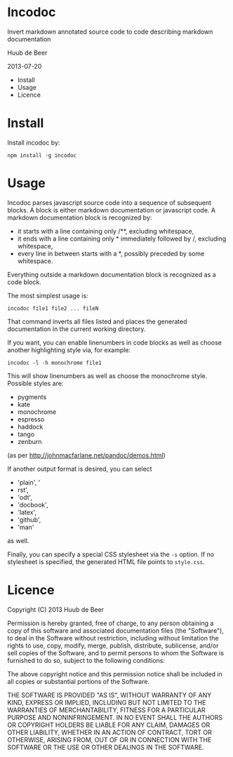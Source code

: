 Incodoc
=======

Invert markdown annotated source code to code describing markdown documentation

Huub de Beer 

2013-07-20

-   Install
-   Usage
-   Licence

Install
=======

Install incodoc by:

~~~~ {.bash}
npm install -g incodoc
~~~~

Usage
=====

Incodoc parses javascript source code into a sequence of subsequent blocks. A block is
either markdown documentation or javascript code. A markdown documentation
block is recognized by:

-   it starts with a line containing only /\*\*, excluding whitespace,
-   it ends with a line containing only \* immediately followed by /, excluding
    whitespace,
-   every line in between starts with a \*, possibly preceded by some whitespace.
    
Everything outside a markdown documentation block is recognized as a code
block.

The most simplest usage is:

~~~~ {.bash}
incodoc file1 file2 ... fileN
~~~~

That command inverts all files listed and places the generated documentation in the current working directory.

If you want, you can enable linenumbers in code blocks as well as choose another highlighting style via, for example:

~~~~ {.bash}
incodoc -l -h monochrome file1
~~~~

This will show linenumbers as well as choose the monochrome style. Possible styles are:

-   pygments
-   kate
-   monochrome
-   espresso
-   haddock
-   tango
-   zenburn

(as per http://johnmacfarlane.net/pandoc/demos.html)

If another output format is desired, you can select

-   'plain', '
-   rst',
-   'odt',
-   'docbook',
-   'latex',
-   'github',
-   'man'

as well.

Finally, you can specify a special CSS stylesheet via the `-s` option. If no stylesheet is specified, the generated HTML file points to `style.css`.


Licence
=======

Copyright (C) 2013 Huub de Beer

Permission is hereby granted, free of charge, to any person obtaining a copy of this software and associated documentation files (the "Software"), to deal in the Software without restriction, including without limitation the rights to use, copy, modify, merge, publish, distribute, sublicense, and/or sell copies of the Software, and to permit persons to whom the Software is furnished to do so, subject to the following conditions:

The above copyright notice and this permission notice shall be included in all copies or substantial portions of the Software.

THE SOFTWARE IS PROVIDED "AS IS", WITHOUT WARRANTY OF ANY KIND, EXPRESS OR IMPLIED, INCLUDING BUT NOT LIMITED TO THE WARRANTIES OF MERCHANTABILITY, FITNESS FOR A PARTICULAR PURPOSE AND NONINFRINGEMENT. IN NO EVENT SHALL THE AUTHORS OR COPYRIGHT HOLDERS BE LIABLE FOR ANY CLAIM, DAMAGES OR OTHER LIABILITY, WHETHER IN AN ACTION OF CONTRACT, TORT OR OTHERWISE, ARISING FROM, OUT OF OR IN CONNECTION WITH THE SOFTWARE OR THE USE OR OTHER DEALINGS IN THE SOFTWARE.
